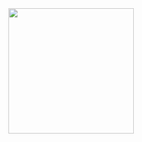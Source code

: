 <img src = "https://github.com/Taksh-Malaviya/CORE_FLUTTER_5.2_6/assets/150029733/8f1ad194-311b-41f9-9096-2c5e2ab925da" width = "250px">

